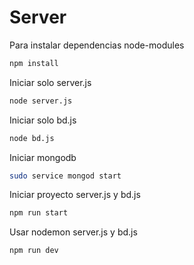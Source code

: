 # Server

Para instalar dependencias node-modules

```bash
npm install
```
Iniciar solo server.js

```bash
node server.js
```

Iniciar solo bd.js

```bash
node bd.js
```

Iniciar mongodb

```bash
sudo service mongod start
```

Iniciar proyecto server.js y bd.js

```bash
npm run start
```

Usar nodemon server.js y bd.js

```bash
npm run dev
```
